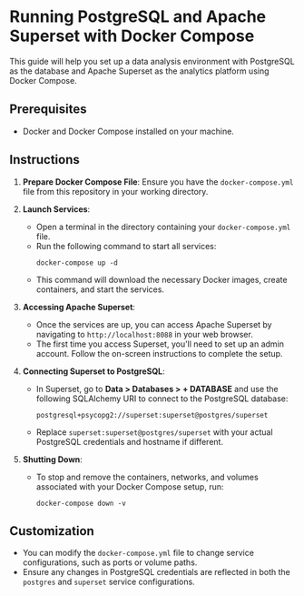 # Running PostgreSQL and Apache Superset with Docker Compose

This guide will help you set up a data analysis environment with PostgreSQL as the database and Apache Superset as the analytics platform using Docker Compose.

## Prerequisites

- Docker and Docker Compose installed on your machine.

## Instructions

1. **Prepare Docker Compose File**: Ensure you have the `docker-compose.yml` file from this repository in your working directory.

2. **Launch Services**:
    - Open a terminal in the directory containing your `docker-compose.yml` file.
    - Run the following command to start all services:
      ```
      docker-compose up -d
      ```
    - This command will download the necessary Docker images, create containers, and start the services.

3. **Accessing Apache Superset**:
    - Once the services are up, you can access Apache Superset by navigating to `http://localhost:8088` in your web browser.
    - The first time you access Superset, you'll need to set up an admin account. Follow the on-screen instructions to complete the setup.

4. **Connecting Superset to PostgreSQL**:
    - In Superset, go to **Data > Databases > + DATABASE** and use the following SQLAlchemy URI to connect to the PostgreSQL database:
      ```
      postgresql+psycopg2://superset:superset@postgres/superset
      ```
    - Replace `superset:superset@postgres/superset` with your actual PostgreSQL credentials and hostname if different.

5. **Shutting Down**:
    - To stop and remove the containers, networks, and volumes associated with your Docker Compose setup, run:
      ```
      docker-compose down -v
      ```

## Customization

- You can modify the `docker-compose.yml` file to change service configurations, such as ports or volume paths.
- Ensure any changes in PostgreSQL credentials are reflected in both the `postgres` and `superset` service configurations.
